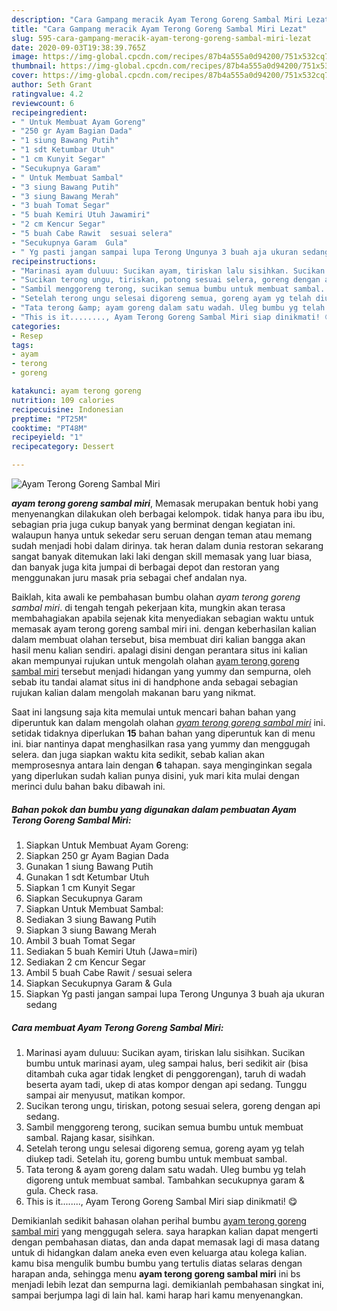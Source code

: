 ```yaml
---
description: "Cara Gampang meracik Ayam Terong Goreng Sambal Miri Lezat"
title: "Cara Gampang meracik Ayam Terong Goreng Sambal Miri Lezat"
slug: 595-cara-gampang-meracik-ayam-terong-goreng-sambal-miri-lezat
date: 2020-09-03T19:38:39.765Z
image: https://img-global.cpcdn.com/recipes/87b4a555a0d94200/751x532cq70/ayam-terong-goreng-sambal-miri-foto-resep-utama.jpg
thumbnail: https://img-global.cpcdn.com/recipes/87b4a555a0d94200/751x532cq70/ayam-terong-goreng-sambal-miri-foto-resep-utama.jpg
cover: https://img-global.cpcdn.com/recipes/87b4a555a0d94200/751x532cq70/ayam-terong-goreng-sambal-miri-foto-resep-utama.jpg
author: Seth Grant
ratingvalue: 4.2
reviewcount: 6
recipeingredient:
- " Untuk Membuat Ayam Goreng"
- "250 gr Ayam Bagian Dada"
- "1 siung Bawang Putih"
- "1 sdt Ketumbar Utuh"
- "1 cm Kunyit Segar"
- "Secukupnya Garam"
- " Untuk Membuat Sambal"
- "3 siung Bawang Putih"
- "3 siung Bawang Merah"
- "3 buah Tomat Segar"
- "5 buah Kemiri Utuh Jawamiri"
- "2 cm Kencur Segar"
- "5 buah Cabe Rawit  sesuai selera"
- "Secukupnya Garam  Gula"
- " Yg pasti jangan sampai lupa Terong Ungunya 3 buah aja ukuran sedang"
recipeinstructions:
- "Marinasi ayam duluuu: Sucikan ayam, tiriskan lalu sisihkan. Sucikan bumbu untuk marinasi ayam, uleg sampai halus, beri sedikit air (bisa ditambah cuka agar tidak lengket di penggorengan), taruh di wadah beserta ayam tadi, ukep di atas kompor dengan api sedang. Tunggu sampai air menyusut, matikan kompor."
- "Sucikan terong ungu, tiriskan, potong sesuai selera, goreng dengan api sedang."
- "Sambil menggoreng terong, sucikan semua bumbu untuk membuat sambal. Rajang kasar, sisihkan."
- "Setelah terong ungu selesai digoreng semua, goreng ayam yg telah diukep tadi. Setelah itu, goreng bumbu untuk membuat sambal."
- "Tata terong &amp; ayam goreng dalam satu wadah. Uleg bumbu yg telah digoreng untuk membuat sambal. Tambahkan secukupnya garam &amp; gula. Check rasa."
- "This is it........, Ayam Terong Goreng Sambal Miri siap dinikmati! 😋"
categories:
- Resep
tags:
- ayam
- terong
- goreng

katakunci: ayam terong goreng 
nutrition: 109 calories
recipecuisine: Indonesian
preptime: "PT25M"
cooktime: "PT48M"
recipeyield: "1"
recipecategory: Dessert

---
```



![Ayam Terong Goreng Sambal Miri](https://img-global.cpcdn.com/recipes/87b4a555a0d94200/751x532cq70/ayam-terong-goreng-sambal-miri-foto-resep-utama.jpg)

<b><i>ayam terong goreng sambal miri</i></b>, Memasak merupakan bentuk hobi yang menyenangkan dilakukan oleh berbagai kelompok. tidak hanya para ibu ibu, sebagian pria juga cukup banyak yang berminat dengan kegiatan ini. walaupun hanya untuk sekedar seru seruan dengan teman atau memang sudah menjadi hobi dalam dirinya. tak heran dalam dunia restoran sekarang sangat banyak ditemukan laki laki dengan skill memasak yang luar biasa, dan banyak juga kita jumpai di berbagai depot dan restoran yang menggunakan juru masak pria sebagai chef andalan nya.



Baiklah, kita awali ke pembahasan bumbu olahan <i>ayam terong goreng sambal miri</i>. di tengah tengah pekerjaan kita, mungkin akan terasa membahagiakan apabila sejenak kita menyediakan sebagian waktu untuk memasak ayam terong goreng sambal miri ini. dengan keberhasilan kalian dalam membuat olahan tersebut, bisa membuat diri kalian bangga akan hasil menu kalian sendiri. apalagi disini dengan perantara situs ini kalian akan mempunyai rujukan untuk mengolah olahan <u>ayam terong goreng sambal miri</u> tersebut menjadi hidangan yang yummy dan sempurna, oleh sebab itu tandai alamat situs ini di handphone anda sebagai sebagian rujukan kalian dalam mengolah makanan baru yang nikmat.


Saat ini langsung saja kita memulai untuk mencari bahan bahan yang diperuntuk kan dalam mengolah olahan <u><i>ayam terong goreng sambal miri</i></u> ini. setidak tidaknya diperlukan <b>15</b> bahan bahan yang diperuntuk kan di menu ini. biar nantinya dapat menghasilkan rasa yang yummy dan menggugah selera. dan juga siapkan waktu kita sedikit, sebab kalian akan memprosesnya antara lain dengan <b>6</b> tahapan. saya menginginkan segala yang diperlukan sudah kalian punya disini, yuk mari kita mulai dengan merinci dulu bahan baku dibawah ini.

<!--inarticleads1-->

##### Bahan pokok dan bumbu yang digunakan dalam pembuatan Ayam Terong Goreng Sambal Miri:

1. Siapkan  Untuk Membuat Ayam Goreng:
1. Siapkan 250 gr Ayam Bagian Dada
1. Gunakan 1 siung Bawang Putih
1. Gunakan 1 sdt Ketumbar Utuh
1. Siapkan 1 cm Kunyit Segar
1. Siapkan Secukupnya Garam
1. Siapkan  Untuk Membuat Sambal:
1. Sediakan 3 siung Bawang Putih
1. Siapkan 3 siung Bawang Merah
1. Ambil 3 buah Tomat Segar
1. Sediakan 5 buah Kemiri Utuh (Jawa=miri)
1. Sediakan 2 cm Kencur Segar
1. Ambil 5 buah Cabe Rawit / sesuai selera
1. Siapkan Secukupnya Garam &amp; Gula
1. Siapkan  Yg pasti jangan sampai lupa Terong Ungunya 3 buah aja ukuran sedang




<!--inarticleads2-->

##### Cara membuat Ayam Terong Goreng Sambal Miri:

1. Marinasi ayam duluuu: Sucikan ayam, tiriskan lalu sisihkan. Sucikan bumbu untuk marinasi ayam, uleg sampai halus, beri sedikit air (bisa ditambah cuka agar tidak lengket di penggorengan), taruh di wadah beserta ayam tadi, ukep di atas kompor dengan api sedang. Tunggu sampai air menyusut, matikan kompor.
1. Sucikan terong ungu, tiriskan, potong sesuai selera, goreng dengan api sedang.
1. Sambil menggoreng terong, sucikan semua bumbu untuk membuat sambal. Rajang kasar, sisihkan.
1. Setelah terong ungu selesai digoreng semua, goreng ayam yg telah diukep tadi. Setelah itu, goreng bumbu untuk membuat sambal.
1. Tata terong &amp; ayam goreng dalam satu wadah. Uleg bumbu yg telah digoreng untuk membuat sambal. Tambahkan secukupnya garam &amp; gula. Check rasa.
1. This is it........, Ayam Terong Goreng Sambal Miri siap dinikmati! 😋




Demikianlah sedikit bahasan olahan perihal bumbu <u>ayam terong goreng sambal miri</u> yang menggugah selera. saya harapkan kalian dapat mengerti dengan pembahasan diatas, dan anda dapat memasak lagi di masa datang untuk di hidangkan dalam aneka even even keluarga atau kolega kalian. kamu bisa mengulik bumbu bumbu yang tertulis diatas selaras dengan harapan anda, sehingga menu <b>ayam terong goreng sambal miri</b> ini bs menjadi lebih lezat dan sempurna lagi. demikianlah pembahasan singkat ini, sampai berjumpa lagi di lain hal. kami harap hari kamu menyenangkan.
